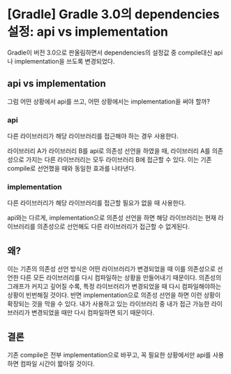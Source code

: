 # [Gradle] Gradle 3.0의 dependencies 설정: api vs implementation

Gradle이 버전 3.0으로 판올림하면서 dependencies의 설정값 중 compile대신 api나 implementation을 쓰도록 변경되었다.

## api vs implementation

그럼 어떤 상황에서 api를 쓰고, 어떤 상황에서는 implementation을 써야 할까?

### api

다른 라이브러리가 해당 라이브러리를 접근해야 하는 경우 사용한다.

라이브러리 A가 라이브러리 B를 api로 의존성 선언을 하였을 때, 라이브러리 A를 의존성으로 가지는 다른 라이브러리는 모두 라이브러리 B에 접근할 수 있다. 이는 기존 compile로 선언했을 때와 동일한 효과를 나타낸다.

### implementation

다른 라이브러리가 해당 라이브러리를 접근할 필요가 없을 때 사용한다.

api와는 다르게, implementation으로 의존성 선언을 하면 해당 라이브러리는 현재 라이브러리를 의존성으로 선언해도 다른 라이브러리가 접근할 수 없게된다.

## 왜?

이는 기존의 의존성 선언 방식은 어떤 라이브러리가 변경되었을 때 이를 의존성으로 선언한 다른 모든 라이브러리를 다시 컴파일하는 상황을 만들어내기 때문이다. 의존성의 그래프가 커지고 깊어질 수록, 특정 라이브러리가 변경되었을 때 다시 컴파일해야하는 상황이 빈번해질 것이다. 반면 implementation으로 의존성 선언을 하면 이런 상황이 확장되는 것을 막을 수 있다. 내가 사용하고 있는 라이브러리 중 내가 접근 가능한 라이브러리가 변경되었을 때만 다시 컴파일하면 되기 때문이다.

## 결론

기존 compile은 전부 implementation으로 바꾸고, 꼭 필요한 상황에서만 api를 사용하면 컴파일 시간이 짧아질 것이다.